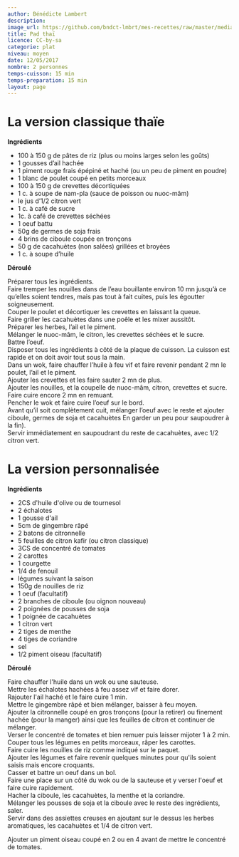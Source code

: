 ```yaml
---
author: Bénédicte Lambert
description: 
image_url: https://github.com/bndct-lmbrt/mes-recettes/raw/master/medias/pad-thai.jpg
title: Pad thaï
licence: CC-by-sa
categorie: plat
niveau: moyen
date: 12/05/2017
nombre: 2 personnes
temps-cuisson: 15 min
temps-preparation: 15 min
layout: page
---
```


# La version classique thaïe

**Ingrédients**
 

* 100 à 150 g de pâtes de riz (plus ou moins larges selon les goûts)
* 1 gousses d’ail hachée
* 1 piment rouge frais épépiné et haché (ou un peu de piment en poudre)
* 1 blanc de poulet coupé en petits morceaux 
* 100 à 150 g de crevettes décortiquées 
* 1 c. à soupe de nam-pla (sauce de poisson ou nuoc-mâm)
* le jus d’1/2 citron vert
* 1 c. à café de sucre
* 1c. à café de crevettes séchées
* 1 oeuf battu
* 50g de germes de soja frais
* 4 brins de ciboule coupée en tronçons
* 50 g de cacahuètes (non salées) grillées et broyées
* 1 c. à soupe d’huile

**Déroulé**  

Préparer tous les ingrédients.  
Faire tremper les nouilles dans de l’eau bouillante environ 10 mn jusqu’à ce qu’elles soient tendres, mais pas tout à fait cuites, puis les égoutter soigneusement.  
Couper le poulet et décortiquer les crevettes en laissant la queue.  
Faire griller les cacahuètes dans une poêle et les mixer aussitôt.   
Préparer les herbes, l’ail et le piment.   
Mélanger le nuoc-mâm, le citron, les crevettes séchées et le sucre.   
Battre l’oeuf.   
Disposer tous les ingrédients à côté de la plaque de cuisson. La cuisson est rapide et on doit avoir tout sous la main.   
Dans un wok, faire chauffer l’huile à feu vif et faire revenir pendant 2 mn le poulet, l’ail et le piment.   
Ajouter les crevettes et les faire sauter 2 mn de plus.   
Ajouter les nouilles, et la coupelle de nuoc-mâm, citron, crevettes et sucre. Faire cuire encore 2 mn en remuant.   
Pencher le wok et faire cuire l’oeuf sur le bord.   
Avant qu’il soit complètement cuit, mélanger l’oeuf avec le reste et ajouter ciboule, germes de soja et cacahuètes En garder un peu pour saupoudrer à la fin).   
Servir immédiatement en saupoudrant du reste de cacahuètes, avec 1/2 citron vert.  

# La version personnalisée

**Ingrédients**
 

* 2CS d'huile d'olive ou de tournesol
* 2 échalotes
* 1 gousse d'ail
* 5cm de gingembre râpé
* 2 batons de citronnelle
* 5 feuilles de citron kafir (ou citron classique)
* 3CS de concentré de tomates
* 2 carottes
* 1 courgette
* 1/4 de fenouil 
* légumes suivant la saison 
* 150g de nouilles de riz
* 1 oeuf (facultatif)
* 2 branches de ciboule (ou oignon nouveau)
* 2 poignées de pousses de soja
* 1 poignée de cacahuètes
* 1 citron vert
* 2 tiges de menthe
* 4 tiges de coriandre
* sel
* 1/2 piment oiseau (facultatif)

**Déroulé**  

Faire chauffer l'huile dans un wok ou une sauteuse.   
Mettre les échalotes hachées à feu assez vif et faire dorer.  
Rajouter l'ail haché et le faire cuire 1 min.  
Mettre le gingembre râpé et bien mélanger, baisser à feu moyen.  
Ajouter la citronnelle coupé en gros tronçons (pour la retirer) ou finement hachée (pour la manger) ainsi que les feuilles de citron et continuer de mélanger.  
Verser le concentré de tomates et bien remuer puis laisser mijoter 1 à 2 min.   
Couper tous les légumes en petits morceaux, râper les carottes.  
Faire cuire les nouilles de riz comme indiqué sur le paquet.  
Ajouter les légumes et faire revenir quelques minutes pour qu'ils soient saisis mais encore croquants.  
Casser et battre un oeuf dans un bol.  
Faire une place sur un côté du wok ou de la sauteuse et y verser l'oeuf et faire cuire rapidement.  
Hacher la ciboule, les cacahuètes, la menthe et la coriandre.  
Mélanger les pousses de soja et la ciboule avec le reste des ingrédients, saler.  
Servir dans des assiettes creuses en ajoutant sur le dessus les herbes aromatiques, les cacahuètes et 1/4 de citron vert.  

Ajouter un piment oiseau coupé en 2 ou en 4 avant de mettre le concentré de tomates. 


